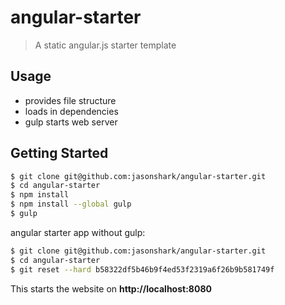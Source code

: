 # angular-starter

> A static angular.js starter template

## Usage

- provides file structure
- loads in dependencies
- gulp starts web server

## Getting Started

```sh
$ git clone git@github.com:jasonshark/angular-starter.git
$ cd angular-starter
$ npm install
$ npm install --global gulp
$ gulp
```

angular starter app without gulp:

```sh
$ git clone git@github.com:jasonshark/angular-starter.git
$ cd angular-starter
$ git reset --hard b58322df5b46b9f4ed53f2319a6f26b9b581749f
```

This starts the website on **http://localhost:8080**